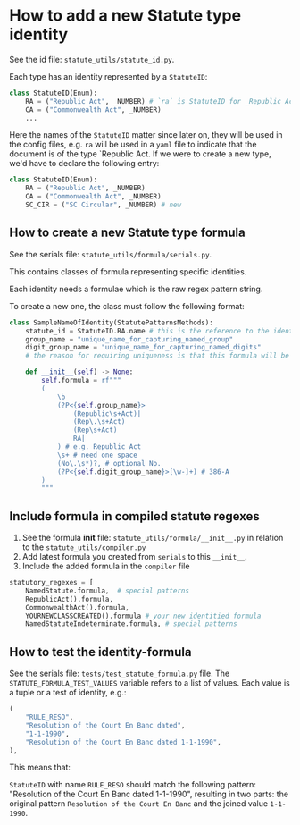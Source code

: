 # How to add a new Statute type identity

See the id file: `statute_utils/statute_id.py`.

Each type has an identity represented by a `StatuteID`:

```python
class StatuteID(Enum):
    RA = ("Republic Act", _NUMBER) # `ra` is StatuteID for _Republic Act_
    CA = ("Commonwealth Act", _NUMBER)
    ...
```

Here the names of the `StatuteID` matter since later on, they will be used in the config files, e.g. `ra` will be used in a `yaml` file to indicate that the document is of the type `Republic Act. If we were to create a new type, we'd have to declare the following entry:

```python
class StatuteID(Enum):
    RA = ("Republic Act", _NUMBER)
    CA = ("Commonwealth Act", _NUMBER)
    SC_CIR = ("SC Circular", _NUMBER) # new
```

## How to create a new Statute type formula

See the serials file: `statute_utils/formula/serials.py`.

This contains classes of formula representing specific identities.

Each identity needs a formulae which is the raw regex pattern string.

To create a new one, the class must follow the following format:

```python
class SampleNameOfIdentity(StatutePatternsMethods):
    statute_id = StatuteID.RA.name # this is the reference to the identity above
    group_name = "unique_name_for_capturing_named_group" 
    digit_group_name = "unique_name_for_capturing_named_digits"
    # the reason for requiring uniqueness is that this formula will be concatenated with other formulas so it needs to have a unique identifier; see sample formula below

    def __init__(self) -> None:
        self.formula = rf"""
        ( 
            \b
            (?P<{self.group_name}> 
                (Republic\s+Act)|
                (Rep\.\s+Act)
                (Rep\s+Act)
                RA|
            ) # e.g. Republic Act
            \s+ # need one space
            (No\.\s*)?, # optional No.
            (?P<{self.digit_group_name}>[\w-]+) # 386-A 
        )
        """
```

## Include formula in compiled statute regexes

1. See the formula __init__ file: `statute_utils/formula/__init__.py` in relation to the `statute_utils/compiler.py`
2. Add latest formula you created from `serials` to this `__init__`.
3. Include the added formula in the `compiler` file

```python
statutory_regexes = [
    NamedStatute.formula,  # special patterns
    RepublicAct().formula,
    CommonwealthAct().formula,
    YOURNEWCLASSCREATED().formula # your new identitied formula
    NamedStatuteIndeterminate.formula, # special patterns
```

## How to test the identity-formula

See the serials file: `tests/test_statute_formula.py` file. The `STATUTE_FORMULA_TEST_VALUES` variable refers to a list of values. Each value is a tuple or a test of identity, e.g.:

```python
(
    "RULE_RESO",
    "Resolution of the Court En Banc dated",
    "1-1-1990",
    "Resolution of the Court En Banc dated 1-1-1990",
),
```

This means that:

`StatuteID` with name `RULE_RESO` should match the following pattern: "Resolution of the Court En Banc dated 1-1-1990", resulting in two parts: the original pattern `Resolution of the Court En Banc` and the joined value `1-1-1990`.
